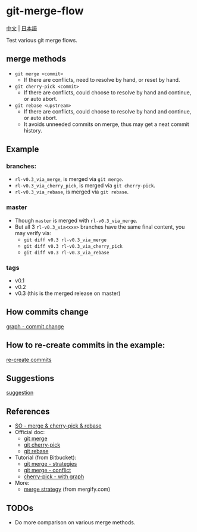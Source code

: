 # git-merge-flow

[中文](doc/cn/README.md) |
[日本語](doc/jp/README.md)

Test various git merge flows.

## merge methods
- `git merge <commit>`
  - If there are conflicts, need to resolve by hand, or reset by hand.
- `git cherry-pick <commit>`
  - If there are conflicts, could choose to resolve by hand and continue, or auto abort.
- `git rebase <upstream>`
  - If there are conflicts, could choose to resolve by hand and continue, or auto abort.
  - It avoids unneeded commits on merge, thus may get a neat commit history.

## Example
### branches:
  - `rl-v0.3_via_merge`, is merged via `git merge`.
  - `rl-v0.3_via_cherry_pick`, is merged via `git cherry-pick`.
  - `rl-v0.3_via_rebase`, is merged via `git rebase`.
###  master
  - Though `master` is merged with `rl-v0.3_via_merge`.
  - But all 3 `rl-v0.3_via<xxx>` branches have the same final content, you may verify via:
    - `git diff v0.3 rl-v0.3_via_merge`
    - `git diff v0.3 rl-v0.3_via_cherry_pick`
    - `git diff v0.3 rl-v0.3_via_rebase`
### tags
  - v0.1
  - v0.2
  - v0.3 (this is the merged release on master)

## How commits change
  [graph - commit change](doc/graph-commit-change.md)

## How to re-create commits in the example:
[re-create commits](doc/re-create-commits.md)

## Suggestions
[suggestion](doc/suggestion.md)

## References
- [SO - merge & cherry-pick & rebase](https://stackoverflow.com/a/1241829)
- Official doc:
    - [git merge](https://git-scm.com/docs/git-merge)
    - [git cherry-pick](https://git-scm.com/docs/git-cherry-pick)
    - [git rebase](https://git-scm.com/docs/git-rebase)
- Tutorial (from Bitbucket):
  - [git merge - strategies](https://www.atlassian.com/git/tutorials/using-branches/merge-strategy)
  - [git merge - conflict](https://www.atlassian.com/git/tutorials/using-branches/merge-conflicts)
  - [cherry-pick - with graph](https://www.atlassian.com/git/tutorials/cherry-pick)
- More:
  - [merge strategy](https://blog.mergify.com/whats-the-best-git-merge-strategy) (from mergify.com)

## TODOs
- Do more comparison on various merge methods.
